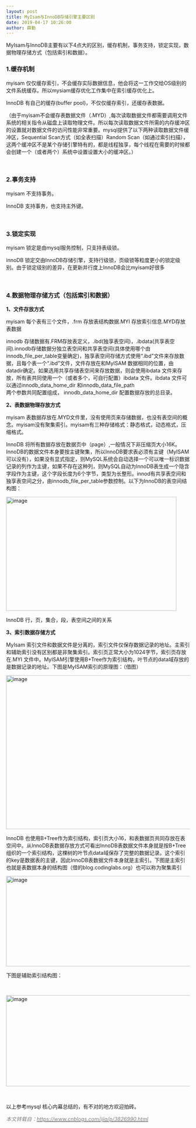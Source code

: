 ```yaml
---
layout: post
title: MyIsam与InnoDB存储引擎主要区别
date: 2019-04-17 10:26:00
author: 薛勤
---
```

<p>MyIsam与InnoDB主要有以下4点大的区别，缓存机制，事务支持，锁定实现，数据物理存储方式（包括索引和数据）。</p>
<h3>1.缓存机制</h3>
<p>myisam 仅仅缓存索引，不会缓存实际数据信息，他会将这一工作交给OS级别的文件系统缓存。所以mysiam缓存优化工作集中在索引缓存优化上。</p>
<p>InnoDB 有自己的缓存(buffer pool)，不仅仅缓存索引，还缓存表数据。</p>
<p>（由于myisam不会缓存表数据文件（.MYD）,每次读取数据文件都需要调用文件系统的相关指令从磁盘上读取物理文件。所以每次读取数据文件所需的内存缓冲区的设置就对数据文件的访问性能非常重要。mysql提供了以下两种读取数据文件缓冲区，Sequential Scan方式（如全表扫描）Random Scan（如通过索引扫描），这两个缓冲区不是某个存储引擎特有的，都是线程独享，每个线程在需要的时候都会创建一个（或者两个）系统中设置设置大小的缓冲区。）</p>
<p>&nbsp;</p>
<h3>2.事务支持</h3>
<p>myisam 不支持事务。</p>
<p>InnoDB 支持事务，也支持主外键。</p>
<p>&nbsp;</p>
<h3>3.锁定实现</h3>
<p>myisam 锁定是由mysql服务控制，只支持表级锁。</p>
<p>innoDB 锁定交由InnoDB存储引擎，支持行级锁，页级锁等粒度更小的锁定级别。由于锁定级别的差异，在更新并行度上InnoDB会比myisam好很多</p>
<p>&nbsp;</p>
<h3>4.数据物理存储方式（包括索引和数据）</h3>
<p><strong>1、文件存放方式</strong></p>
<p>myisam 每个表有三个文件，.frm 存放表结构数据.MYI 存放索引信息.MYD存放表数据</p>
<p>innodb 存储数据有.FRM存放表定义，.ibd(独享表空间)，.ibdata(共享表空间).innodb存储数据分独立表空间和共享表空间(具体使用哪个由innodb_file_per_table变量确定)，独享表空间存储方式使用&ldquo;.ibd&rdquo;文件来存放数据，且每个表一个&ldquo;.ibd&rdquo;文件，文件存放在和MyISAM 数据相同的位置，由datadir确定。如果选用共享存储表空间来存放数据，则会使用ibdata 文件来存放，所有表共同使用一个（或者多个，可自行配置）ibdata 文件。ibdata 文件可以通过innodb_data_home_dir 和innodb_data_file_path<br />两个参数共同配置组成， innodb_data_home_dir 配置数据存放的总目录。</p>
<p><strong>2、表数据物理存放方式</strong></p>
<p>myisam 表数据存放在.MYD文件里，没有使用页来存储数据，也没有表空间的概念。myisam没有聚集索引。myisam有三种存储格式：静态格式，动态格式，压缩格式。</p>
<p>InnoDB 将所有数据存放在数据页中（page）,一般情况下非压缩页大小16K。InnoDB的数据文件本身要按主键聚集，所以InnoDB要求表必须有主键（MyISAM可以没有），如果没有显式指定，则MySQL系统会自动选择一个可以唯一标识数据记录的列作为主键，如果不存在这种列，则MySQL自动为InnoDB表生成一个隐含字段作为主键，这个字段长度为6个字节，类型为长整形。innod有共享表空间和独享表空间之分，由innodb_file_per_table参数控制。以下为InnoDB的表空间结构图：</p>
<p><a href="https://images0.cnblogs.com/blog/648313/201407/061302400906410.png"><img title="image" src="https://images0.cnblogs.com/blog/648313/201407/061302412158854.png" alt="image" width="467" height="312" border="0" /></a></p>
<p>InnoDB 行，页，集合，段，表空间之间的关系</p>
<p><strong>3、索引数据存储方式</strong></p>
<p>MyIsam 索引文件和数据文件是分离的，索引文件仅保存数据记录的地址。主索引和辅助索引没有区别都是非聚集索引。索引页正常大小为1024字节，索引页存放在.MYI 文件中。MyISAM引擎使用B+Tree作为索引结构，叶节点的data域存放的是数据记录的地址。下图是MyISAM索引的原理图：（借图）</p>
<p><a href="https://images0.cnblogs.com/blog/648313/201407/061302418095968.png"><img title="image" src="https://images0.cnblogs.com/blog/648313/201407/061302422775811.png" alt="image" width="518" height="421" border="0" /></a></p>
<p>InnoDB 也使用B+Tree作为索引结构，索引页大小16，和表数据页共同存放在表空间中。从InnoDB表数据存放方式可看出InnoDB表数据文件本身就是按B+Tree组织的一个索引结构，这棵树的叶节点data域保存了完整的数据记录。这个索引的key是数据表的主键，因此InnoDB表数据文件本身就是主索引。下图是主索引也就是表数据本身的结构图（借的blog.codinglabs.org）也可以称为聚集索引</p>
<p><a href="https://images0.cnblogs.com/blog/648313/201407/061302426683397.png"><img title="image" src="https://images0.cnblogs.com/blog/648313/201407/061302430434211.png" alt="image" width="625" height="247" border="0" /></a></p>
<p>下图是辅助索引结构图：</p>
<p>&nbsp;</p>
<p><a href="https://images0.cnblogs.com/blog/648313/201407/061302434028255.png"><img title="image" src="https://images0.cnblogs.com/blog/648313/201407/061302437935840.png" alt="image" width="614" height="249" border="0" /></a></p>
<p>&nbsp;</p>
<p>以上参考mysql 核心内幕总结的，有不对的地方欢迎拍砖。</p>
<p><span style="color: #808080;"><em>本文转载自：<a href="https://www.cnblogs.com/ijia/p/3826990.html#4233076"><span style="color: #808080;">https://www.cnblogs.com/ijia/p/3826990.html</span></a></em></span></p>

